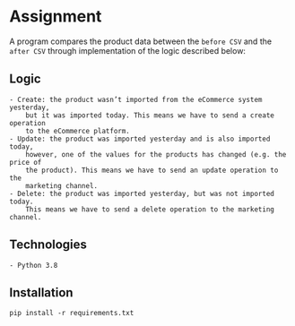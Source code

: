 # Assignment
A program compares the product data between the `before CSV` and
the `after CSV` through implementation of the logic described below:
## Logic
    - Create: the product wasn’t imported from the eCommerce system yesterday,
        but it was imported today. This means we have to send a create operation
        to the eCommerce platform.
    - Update: the product was imported yesterday and is also imported today,
        however, one of the values for the products has changed (e.g. the price of
        the product). This means we have to send an update operation to the
        marketing channel.
    - Delete: the product was imported yesterday, but was not imported today.
        This means we have to send a delete operation to the marketing channel.
  ## Technologies
    - Python 3.8
  ## Installation 
``pip install -r requirements.txt``